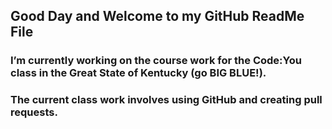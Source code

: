 ## Good Day and Welcome to my GitHub ReadMe File

###  I’m currently working on the course work for the Code:You class in the Great State of Kentucky (go BIG BLUE!). 
###  The current class work involves using GitHub and creating pull requests.
<!--
**Redsoxin7/Redsoxin7** is a ✨ _special_ ✨ repository because its `README.md` (this file) appears on your GitHub profile.

Here are some ideas to get you started:

# 🔭 I’m currently working on the course work for the Code:You class in the Great State of Kentucky (go BIG BLUE!).
# 🌱 I’m currently learning how to work in GitHub.
- 👯 I’m looking to collaborate on ...
- 🤔 I’m looking for help with ...
- 💬 Ask me about ...
- 📫 How to reach me: ...
- 😄 Pronouns: ...
- ⚡ Fun fact: ...
-->
